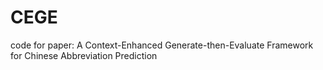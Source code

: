 # CEGE
code for paper: A Context-Enhanced Generate-then-Evaluate Framework for Chinese Abbreviation Prediction
